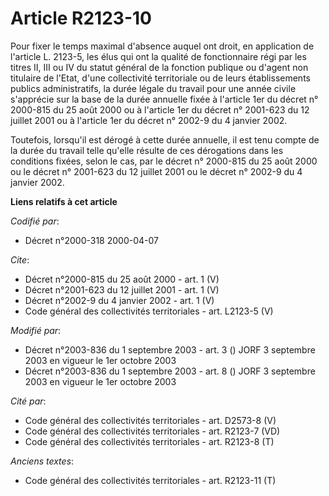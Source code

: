 # Article R2123-10

Pour fixer le temps maximal d'absence auquel ont droit, en application de l'article L. 2123-5, les élus qui ont la qualité de
fonctionnaire régi par les titres II, III ou IV du statut général de la fonction publique ou d'agent non titulaire de l'Etat,
d'une collectivité territoriale ou de leurs établissements publics administratifs, la durée légale du travail pour une année
civile s'apprécie sur la base de la durée annuelle fixée à l'article 1er du décret n° 2000-815 du 25 août 2000 ou à l'article
1er du décret n° 2001-623 du 12 juillet 2001 ou à l'article 1er du décret n° 2002-9 du 4 janvier 2002. 

Toutefois, lorsqu'il est dérogé à cette durée annuelle, il est tenu compte de la durée du travail telle qu'elle résulte de
ces dérogations dans les conditions fixées, selon le cas, par le décret n° 2000-815 du 25 août 2000 ou le décret n° 2001-623
du 12 juillet 2001 ou le décret n° 2002-9 du 4 janvier 2002.

**Liens relatifs à cet article**

_Codifié par_:

  - Décret n°2000-318 2000-04-07

_Cite_:

  - Décret n°2000-815 du 25 août 2000 - art. 1 (V)
  - Décret n°2001-623 du 12 juillet 2001 - art. 1 (V)
  - Décret n°2002-9 du 4 janvier 2002 - art. 1 (V)
  - Code général des collectivités territoriales - art. L2123-5 (V)

_Modifié par_:

  - Décret n°2003-836 du 1 septembre 2003 - art. 3 () JORF 3 septembre 2003 en vigueur le 1er octobre 2003
  - Décret n°2003-836 du 1 septembre 2003 - art. 8 () JORF 3 septembre 2003 en vigueur le 1er octobre 2003

_Cité par_:

  - Code général des collectivités territoriales - art. D2573-8 (V)
  - Code général des collectivités territoriales - art. R2123-7 (VD)
  - Code général des collectivités territoriales - art. R2123-8 (T)

_Anciens textes_:

  - Code général des collectivités territoriales - art. R2123-11 (T)
